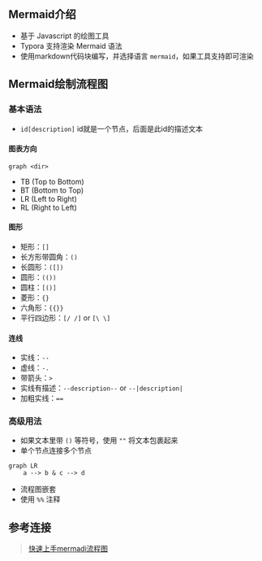 
## Mermaid介绍
* 基于 Javascript 的绘图工具
* Typora 支持渲染 Mermaid 语法
* 使用markdown代码块编写，并选择语言 `mermaid`，如果工具支持即可渲染

## Mermaid绘制流程图

### 基本语法
* `id[description]`
id就是一个节点，后面是此id的描述文本

#### 图表方向
`graph <dir>`
* TB (Top to Bottom)
* BT (Bottom to Top)
* LR (Left to Right)
* RL (Right to Left)

#### 图形
* 矩形：`[]`
* 长方形带圆角：`()`
* 长圆形：`([])`
* 圆形：`(())`
* 圆柱：`[()]`
* 菱形：`{}`
* 六角形：`{{}}`
* 平行四边形：`[/ /]` or `[\ \]` 

#### 连线
* 实线：`--`
* 虚线：`-.`
* 带箭头：`>`
* 实线有描述：`--description--` or `--|description|`
* 加粗实线：`==`

### 高级用法

* 如果文本里带 `()` 等符号，使用 `""` 将文本包裹起来
* 单个节点连接多个节点
```mermaid
graph LR
    a --> b & c --> d
```
* 流程图嵌套
* 使用 `%%` 注释


## 参考连接
> [快速上手mermadi流程图](https://snowdreams1006.github.io/write/mermaid-flow-chart.html)
> 
